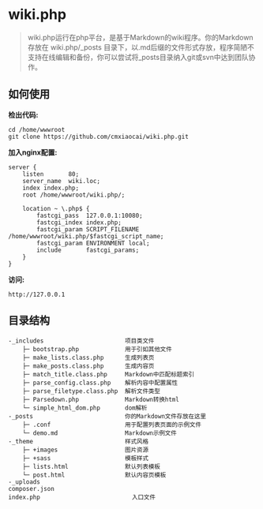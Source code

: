 # wiki.php

> wiki.php运行在php平台，是基于Markdown的wiki程序。你的Markdown存放在 wiki.php/_posts 目录下，以.md后缀的文件形式存放，程序简陋不支持在线编辑和备份，你可以尝试将_posts目录纳入git或svn中达到团队协作。

## 如何使用

**检出代码:**

    cd /home/wwwroot
    git clone https://github.com/cmxiaocai/wiki.php.git

**加入nginx配置:**

    server {
        listen       80;
        server_name  wiki.loc;
        index index.php;
        root /home/wwwroot/wiki.php/;

        location ~ \.php$ {
            fastcgi_pass  127.0.0.1:10080;
            fastcgi_index index.php;
            fastcgi_param SCRIPT_FILENAME /home/wwwroot/wiki.php/$fastcgi_script_name;
            fastcgi_param ENVIRONMENT local;
            include       fastcgi_params;
        }
    }

**访问:**

    http://127.0.0.1

## 目录结构

    -_includes                       项目类文件
        ├─ bootstrap.php             用于引如其他文件
        ├─ make_lists.class.php      生成列表页
        ├─ make_posts.class.php      生成内容页
        ├─ match_title.class.php     Markdown中匹配标题索引
        ├─ parse_config.class.php    解析内容中配置属性
        ├─ parse_filetype.class.php  解析文件类型
        ├─ Parsedown.php             Markdown转换html
        └─ simple_html_dom.php       dom解析
    -_posts                          你的Markdown文件存放在这里
        ├─ .conf                     用于配置列表页面的示例文件
        └─ demo.md                   Markdown示例文件
    -_theme                          样式风格
        ├─ +images                   图片资源
        ├─ +sass                     模板样式
        ├─ lists.html                默认列表模板
        └─ post.html                 默认内容页模板
    -_uploads
    composer.json
    index.php                          入口文件
